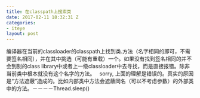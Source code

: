 ```yaml
---
title: 在classpath上搜索类
date: 2017-02-11 18:32:31 Z
categories:
- iteye
layout: post
---
```


编译器在当前的classloader的classpath上找到类.方法（名字相同的即可，不需要签名相同），并在其中挑选（可能有重载）一个。如果没有找到签名相同的并不会到别的class library中或者上一级classloader中去寻找，而是直接报错。除非当前类中根本就没有这个名字的方法。   sorry, 上面的理解是错误的。真实的原因是“方法遮蔽”造成的。比如内部类中方法会遮蔽同名（可以不考虑参数）的外部类中的方法。－－－－Thread.sleep()    